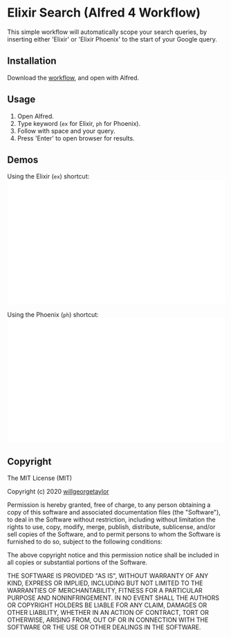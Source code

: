 # Elixir Search (Alfred 4 Workflow)

This simple workflow will automatically scope your search queries, by inserting either 'Elixir' or 'Elixir Phoenix' to the start of your Google query.

## Installation

Download the [workflow](https://github.com/willgeorgetaylor/alfred-elixir-search/releases/download/v1.0/ElixirSearch.alfredworkflow), and open with Alfred.

## Usage

1. Open Alfred.
2. Type keyword (`ex` for Elixir, `ph` for Phoenix).
3. Follow with space and your query.
4. Press 'Enter' to open browser for results.

## Demos

Using the Elixir (`ex`) shortcut:
![Using the Elixir shortcut](https://github.com/willgeorgetaylor/alfred-elixir-search/blob/master/elixir.gif)

Using the Phoenix (`ph`) shortcut:
![Using the Phoenix shortcut](https://github.com/willgeorgetaylor/alfred-elixir-search/blob/master/phoenix.gif)

## Copyright

The MIT License (MIT)

Copyright (c) 2020 [willgeorgetaylor](https://github.com/willgeorgetaylor)

Permission is hereby granted, free of charge, to any person obtaining a copy
of this software and associated documentation files (the "Software"), to deal
in the Software without restriction, including without limitation the rights
to use, copy, modify, merge, publish, distribute, sublicense, and/or sell
copies of the Software, and to permit persons to whom the Software is
furnished to do so, subject to the following conditions:

The above copyright notice and this permission notice shall be included in all
copies or substantial portions of the Software.

THE SOFTWARE IS PROVIDED "AS IS", WITHOUT WARRANTY OF ANY KIND, EXPRESS OR
IMPLIED, INCLUDING BUT NOT LIMITED TO THE WARRANTIES OF MERCHANTABILITY,
FITNESS FOR A PARTICULAR PURPOSE AND NONINFRINGEMENT. IN NO EVENT SHALL THE
AUTHORS OR COPYRIGHT HOLDERS BE LIABLE FOR ANY CLAIM, DAMAGES OR OTHER
LIABILITY, WHETHER IN AN ACTION OF CONTRACT, TORT OR OTHERWISE, ARISING FROM,
OUT OF OR IN CONNECTION WITH THE SOFTWARE OR THE USE OR OTHER DEALINGS IN THE
SOFTWARE.
